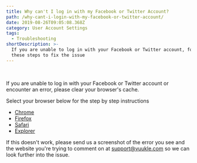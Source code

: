 ```yaml
---
title: Why can't I log in with my Facebook or Twitter Account?
path: /why-cant-i-login-with-my-facebook-or-twitter-account/
date: 2019-08-26T09:05:08.368Z
category: User Account Settings
tags:
  - Troubleshooting
shortDescription: >-
  If you are unable to log in with your Facebook or Twitter account, follow
  these steps to fix the issue
---
```

<br>

If you are unable to log in with your Facebook or Twitter account or encounter an error, please clear your browser's cache. 

Select your browser below for the step by step instructions

* [Chrome](https://support.google.com/accounts/answer/32050)
* [Firefox](https://support.mozilla.org/en-US/kb/how-clear-firefox-cache)
* [Safari](https://clear-my-cache.com/apple-mac-os/safari.html)
* [Explorer](https://clear-my-cache.com/windows/internet-explorer-11.html)

If this doesn't work, please send us a screenshot of the error you see and the website you're trying to comment on at support@vuukle.com so we can look further into the issue.
